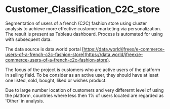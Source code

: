 # Customer_Classification_C2C_store

Segmentation of users of a french (C2C) fashion store using cluster analysis to achieve more effective customer marketing via personalization. The result is present as Tableau dashboard. Process is automated for using with subsequent data.  

The data source is data.world portal [https://data.world/jfreex/e-commerce-users-of-a-french-c2c-fashion-store](https://data.world/jfreex/e-commerce-users-of-a-french-c2c-fashion-store).  

The focus of the project is customers who are active users of the platform in selling field. To be consider as an active user, they should have at least one listed, sold, bought, liked or wishes product.    

Due to large number location of customers and very differernt level of using the platform, countries where less then 1% of users located are regarded as 'Other' in analysis.    
